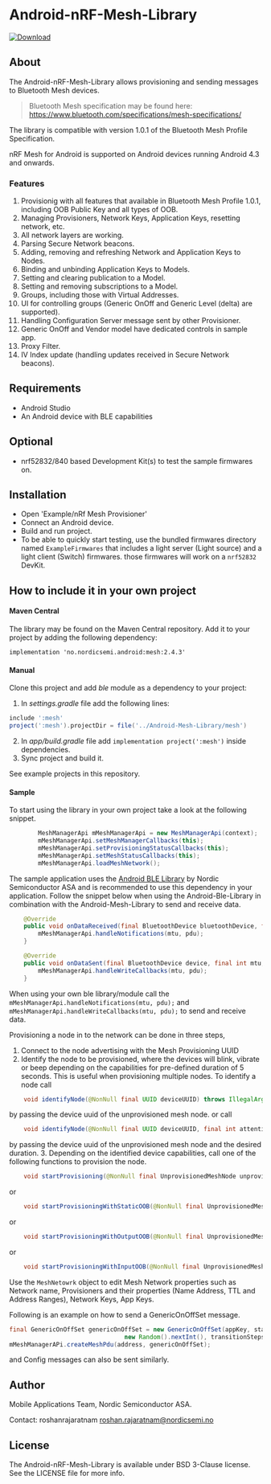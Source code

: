 # Android-nRF-Mesh-Library
[ ![Download](https://api.bintray.com/packages/nordic/android/no.nordicsemi.android%3Amesh/images/download.svg) ](https://bintray.com/nordic/android/no.nordicsemi.android%3Amesh/_latestVersion)

## About
The Android-nRF-Mesh-Library allows provisioning and sending messages to Bluetooth Mesh devices. 

> Bluetooth Mesh specification may be found here: https://www.bluetooth.com/specifications/mesh-specifications/

The library is compatible with version 1.0.1 of the Bluetooth Mesh Profile Specification.

nRF Mesh for Android is supported on Android devices running Android 4.3 and onwards.

### Features
1. Provisionig with all features that available in Bluetooth Mesh Profile 1.0.1, including OOB Public Key and all types of OOB.
2. Managing Provisioners, Network Keys, Application Keys, resetting network, etc.
3. All network layers are working.
4. Parsing Secure Network beacons.
5. Adding, removing and refreshing Network and Application Keys to Nodes.
6. Binding and unbinding Application Keys to Models.
7. Setting and clearing publication to a Model.
8. Setting and removing subscriptions to a Model.
9. Groups, including those with Virtual Addresses.
10. UI for controlling groups (Generic OnOff and Generic Level (delta) are supported).
12. Handling Configuration Server message sent by other Provisioner.
13. Generic OnOff and Vendor model have dedicated controls in sample app.
14. Proxy Filter.
15. IV Index update (handling updates received in Secure Network beacons).


## Requirements

* Android Studio
* An Android device with BLE capabilities

## Optional

* nrf52832/840 based Development Kit(s) to test the sample firmwares on.

## Installation

* Open 'Example/nRf Mesh Provisioner'
* Connect an Android device.
* Build and run project.
* To be able to quickly start testing, use the bundled firmwares directory named `ExampleFirmwares` that includes a light server (Light source) and a light client (Switch) firmwares. those firmwares will work on a `nrf52832` DevKit.

## How to include it in your own project

#### Maven Central

The library may be found on the Maven Central repository. 
Add it to your project by adding the following dependency:

```grovy
implementation 'no.nordicsemi.android:mesh:2.4.3'
```

#### Manual

Clone this project and add *ble* module as a dependency to your project:

1. In *settings.gradle* file add the following lines:
```groovy
include ':mesh'
project(':mesh').projectDir = file('../Android-Mesh-Library/mesh')
```

2. In *app/build.gradle* file add `implementation project(':mesh')` inside dependencies.
3. Sync project and build it.

See example projects in this repository.

#### Sample

To start using the library in your own project take a look at the following snippet.
```java
        MeshManagerApi mMeshManagerApi = new MeshManagerApi(context);
        mMeshManagerApi.setMeshManagerCallbacks(this);
        mMeshManagerApi.setProvisioningStatusCallbacks(this);
        mMeshManagerApi.setMeshStatusCallbacks(this);
        mMeshManagerApi.loadMeshNetwork();
```

The sample application uses the [Android BLE Library](https://github.com/NordicSemiconductor/Android-BLE-Library/) by Nordic Semiconductor ASA and is recommended to use this dependency in your application. Follow the snippet below when using the Android-Ble-Library in combination with the Android-Mesh-Library to send and receive data.
```java
    @Override
    public void onDataReceived(final BluetoothDevice bluetoothDevice, final int mtu, final byte[] pdu) {
        mMeshManagerApi.handleNotifications(mtu, pdu);
    }

    @Override
    public void onDataSent(final BluetoothDevice device, final int mtu, final byte[] pdu) {
        mMeshManagerApi.handleWriteCallbacks(mtu, pdu);
    }
```
When using your own ble library/module call the `mMeshManagerApi.handleNotifications(mtu, pdu);` and `mMeshManagerApi.handleWriteCallbacks(mtu, pdu);` to send and receive data.

Provisioning a node in to the network can be done in three steps,

1.	Connect to the node advertising with the Mesh Provisioning UUID
2.	Identify the node to be provisioned, where the devices will blink, vibrate or beep depending on the capabilities for pre-defined duration of 5 seconds. This is useful when provisioning multiple nodes. To identify a node call
```java
    void identifyNode(@NonNull final UUID deviceUUID) throws IllegalArgumentException; 
```
by passing the device uuid of the unprovisioned mesh node.
or call
```java
    void identifyNode(@NonNull final UUID deviceUUID, final int attentionTimer) throws IllegalArgumentException;
```
by passing the device uuid of the unprovisioned mesh node and the desired duration.
3.  Depending on the identified device capabilities, call one of the following functions to provision the node.
```java
    void startProvisioning(@NonNull final UnprovisionedMeshNode unprovisionedMeshNode) throws IllegalArgumentException;
```
or
```java
    void startProvisioningWithStaticOOB(@NonNull final UnprovisionedMeshNode unprovisionedMeshNode) throws IllegalArgumentException;
```
or
```java
    void startProvisioningWithOutputOOB(@NonNull final UnprovisionedMeshNode unprovisionedMeshNode, final OutputOOBAction oobAction) throws IllegalArgumentException;
```
or
```java
    void startProvisioningWithInputOOB(@NonNull final UnprovisionedMeshNode unprovisionedMeshNode, @NonNull final InputOOBAction oobAction) throws IllegalArgumentException;
```
Use the `MeshNetowrk` object to edit Mesh Network properties such as Network name, Provisioners and their properties (Name Address, TTL and Address Ranges), Network Keys, App Keys.

Following is an example on how to send a GenericOnOffSet message.
```java
final GenericOnOffSet genericOnOffSet = new GenericOnOffSet(appKey, state,
                                new Random().nextInt(), transitionSteps, transitionStepResolution, delay);
mMeshManagerAPi.createMeshPdu(address, genericOnOffSet);
```
and Config messages can also be sent similarly. 

## Author

Mobile Applications Team, Nordic Semiconductor ASA.

Contact: roshanrajaratnam <roshan.rajaratnam@nordicsemi.no>

## License

The Android-nRF-Mesh-Library is available under BSD 3-Clause license. See the LICENSE file for more info.

